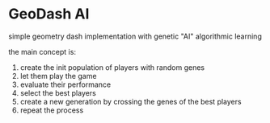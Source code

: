 # GeoDash AI
simple geometry dash implementation with genetic "AI" algorithmic learning

the main concept is:
1. create the init population of players with random genes
2. let them play the game
3. evaluate their performance
4. select the best players
5. create a new generation by crossing the genes of the best players
6. repeat the process